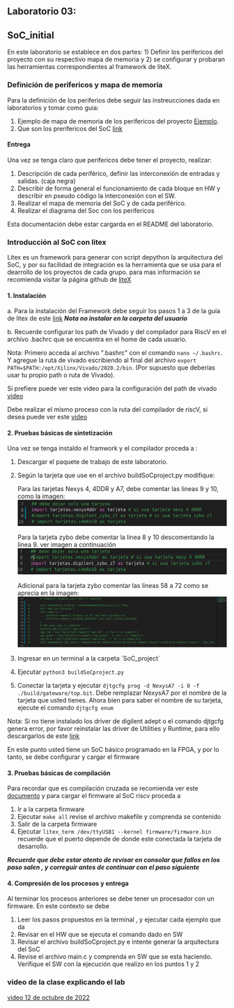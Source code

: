 ## Laboratorio 03:  

## SoC_initial


En este laboratorio se establece en dos partes: 1) Definir los perifericos del proyecto con su respectivo mapa de memoria y 2) se configurar  y probaran las herramientas correspondientes al framework de liteX.

### Definición de perifericos  y mapa de memoria 

Para la definición de los periferios debe seguir las instreucciones dada en laboratorios y tomar como guia:

1. Ejemplo de mapa de memoria de los perifericos del  proyecto [Ejemplo](https://github.com/unal-edigital2/2021-2/blob/master/slides/week-07-proyecto%20Dig2%202021%20-2.pptx). 
2. Que son los prerifericos del SoC [link](https://tutorialbit.com/computer-peripherals/differences-between-memory-mapped-i-o-and-port-mapped-i-o/)

#### Entrega

Una vez se tenga claro que perifericos debe  tener el  proyecto, realizar:

1. Descripción de cada periférico, definir las interconexión de entradas  y salidas. (caja negra)
2. Describir de forma general el funcionamiento de cada bloque en HW y describir en pseudo código la interconexión con el SW.
3. Realizar el mapa de memoria del SoC y de cada periférico.
4. Realizar el diagrama del Soc con los perifericos

Esta documentación debe estar cargarda en el README del laboratorio.

### Introducción al SoC con litex 

Litex es un framework para generar con script depython la arquitectura del SoC, y por su facilidad de integración es la herramienta  que se usa para el dearrollo de los proyectos de cada grupo. para mas información se recomienda  visitar la página github de [liteX](https://github.com/enjoy-digital/litex/wiki)

#### 1. Instalación 

 a. Para la instalación del Framework debe seguir los pasos 1 a 3 de la guía de litex de este [link](https://github.com/enjoy-digital/litex/wiki/Installation) ***Nota no instalar en la carpeta del usuario***
 
b. Recuerde configurar los path de Vivado y del compilador para RiscV en el archivo .bachrc que se encuentra en el home de cada usuario. 

Nota: Primero acceda al archivo ".bashrc" con el comando `nano ~/.bashrc`. Y agregue la ruta de vivado escribiendo al final del archivo `export PATH=$PATH:/opt/Xilinx/Vivado/2020.2/bin`.  (Por supuesto que deberías usar tu propio path o ruta de Vivado).
 
Si prefiere puede ver este video para la configuración del path de vivado [video](https://drive.google.com/file/d/13SeEx4Z_3RK7wGHfiwuvrs2e9uZLPhrI/view?usp=sharing)

Debe realizar el mismo proceso con la ruta del compilador de riscV, si desea puede ver este [video](https://drive.google.com/file/d/1yv9FQoa4uNp4IZPggvnfchumChwpKurf/view?usp=sharing)
 
#### 2. Pruebas básicas de sintetización
Una vez se tenga instaldo el framwork y el compilador  proceda a :
1. Descargar el paquete de trabajo de este laboratorio.
2. Según la tarjeta que use en el archivo buildSoCproject.py modifique:

    Para las tarjetas Nexys 4, 4DDR y A7, debe comentar las lineas 9 y 10, como la imagen:
  ![image](https://github.com/unal-edigital2/2022-2/blob/master/labs/figs/im4lab3.png)
  
    Para la tarjeta zybo debe  comentar la linea 8 y 10 descomentando la linea 9. ver imagen a continuación
  ![image](https://github.com/unal-edigital2/2022-2/blob/master/labs/figs/im3lab3.png)
  
     Adicional para la tarjeta zybo  comentar las lineas 58 a 72 como se aprecia en la imagen:
  ![image](https://github.com/unal-edigital2/2022-2/blob/master/labs/figs/im5lab3.png)
    

3. Ingresar en un terminal a la carpeta ´SoC_project´
4. Ejecutar       ` python3 buildSoCproject.py `
5. Conectar la tarjeta  y ejecutar `djtgcfg prog -d NexysA7 -i 0 -f ./build/gateware/top.bit`. Debe remplazar NexysA7 por el nombre de la tarjeta que usted tienes. Ahora bien para saber el nombre de su tarjeta, ejecute el comando `djtgcfg enum`

Nota: Si no tiene instalado los driver de digilent adept o el  comando djtgcfg genera error,  por favor reinstalar las driver de Utilities  y Runtime, para ello descargarlos de este [link](https://digilent.com/reference/software/adept/start)

En este punto usted tiene un SoC básico programado en la FPGA, y por lo tanto, se debe configurar y cargar el firmware

#### 3. Pruebas básicas de compilación

Para recordar que es compilación cruzada se recomienda ver este [documento](https://github.com/unal-edigital2/2021-2/blob/master/slides/week8_digital2.pdf) y para cargar el firmware al SoC riscv proceda a 

1. Ir a la carpeta  firmware
2. Ejecutar `make all`  revise el archivo makefile y comprenda se contenido 
3. Salir de la carpeta firmware  
4. Ejecutar `litex_term /dev/ttyUSB1 --kernel firmware/firmware.bin` recuerde que el puerto depende de donde este conectada la tarjeta de desarrollo. 
   

***Recuerde que debe estar atento de revisar en consolar que fallos en los paso salen , y correguir antes de continuar con el paso siguiente***

#### 4. Compresión de los procesos y entrega
Al terminar los procesos anteriores se debe tener un procesador  con un firmware. En este contexto  se debe
1. Leer los pasos propuestos en la terminal , y ejecutar cada  ejemplo que da 
2. Revisar en el HW que se ejecuta el comando dado en SW
3. Revisar el archivo buildSoCproject.py e intente  generar la arquitectura del SoC
4. Revise el archivo main.c  y comprenda en SW que se esta haciendo. Verifique el SW con la ejecución que realizo en los puntos 1 y 2

### video de la clase  explicando el lab

[video 12 de octubre de 2022](https://drive.google.com/file/d/1lUn0W8sr-qPIHxGviVugAuhj7UPhIvZW/view?usp=sharing)
